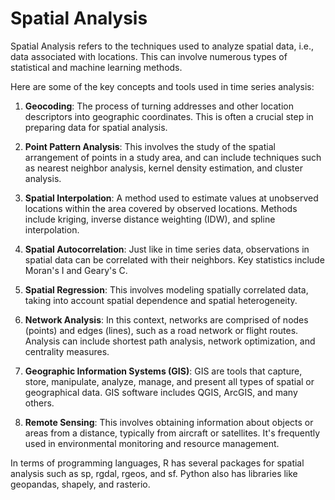 # Spatial Analysis

Spatial Analysis refers to the techniques used to analyze spatial data, i.e., data associated with locations. This can involve numerous types of statistical and machine learning methods. 

Here are some of the key concepts and tools used in time series analysis:

1. **Geocoding**: The process of turning addresses and other location descriptors into geographic coordinates. This is often a crucial step in preparing data for spatial analysis.

2. **Point Pattern Analysis**: This involves the study of the spatial arrangement of points in a study area, and can include techniques such as nearest neighbor analysis, kernel density estimation, and cluster analysis.

3. **Spatial Interpolation**: A method used to estimate values at unobserved locations within the area covered by observed locations. Methods include kriging, inverse distance weighting (IDW), and spline interpolation.

4. **Spatial Autocorrelation**: Just like in time series data, observations in spatial data can be correlated with their neighbors. Key statistics include Moran's I and Geary's C.

5. **Spatial Regression**: This involves modeling spatially correlated data, taking into account spatial dependence and spatial heterogeneity.

6. **Network Analysis**: In this context, networks are comprised of nodes (points) and edges (lines), such as a road network or flight routes. Analysis can include shortest path analysis, network optimization, and centrality measures.

7. **Geographic Information Systems (GIS)**: GIS are tools that capture, store, manipulate, analyze, manage, and present all types of spatial or geographical data. GIS software includes QGIS, ArcGIS, and many others.

8. **Remote Sensing**: This involves obtaining information about objects or areas from a distance, typically from aircraft or satellites. It's frequently used in environmental monitoring and resource management.

In terms of programming languages, R has several packages for spatial analysis such as sp, rgdal, rgeos, and sf. Python also has libraries like geopandas, shapely, and rasterio.
